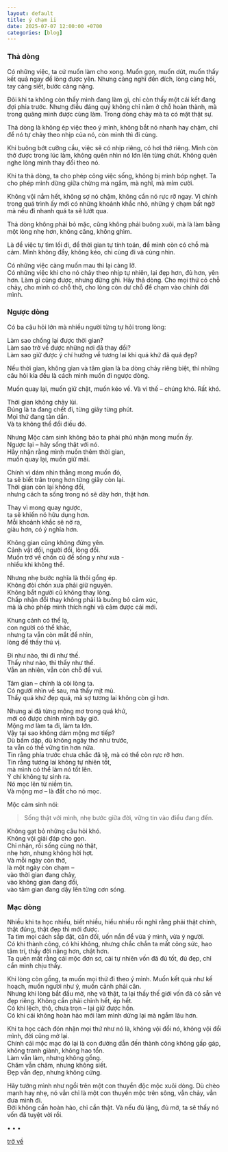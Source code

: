 ```yaml
---
layout: default
title: ý chạm ii
date: 2025-07-07 12:00:00 +0700
categories: [blog]
---
```


### Thả dòng

Có những việc, ta cứ muốn làm cho xong. Muốn gọn, muốn dứt, muốn thấy kết quả ngay để lòng được yên. Nhưng càng nghĩ đến đích, lòng càng hối, tay càng siết, bước càng nặng.  

Đôi khi ta không còn thấy mình đang làm gì, chỉ còn thấy một cái kết đang đợi phía trước. Nhưng điều đáng quý không chỉ nằm ở chỗ hoàn thành, mà trong quãng mình được cùng làm. Trong dòng chảy mà ta có mặt thật sự.

Thả dòng là không ép việc theo ý mình, không bắt nó nhanh hay chậm, chỉ để nó tự chảy theo nhịp của nó, còn mình thì đi cùng.  

Khi buông bớt cưỡng cầu, việc sẽ có nhịp riêng, có hơi thở riêng. Mình còn thở được trong lúc làm, không quên nhìn nó lớn lên từng chút. Không quên nghe lòng mình thay đổi theo nó.

Khi ta thả dòng, ta cho phép công việc sống, không bị mình bóp nghẹt. Ta cho phép mình dừng giữa chừng mà ngắm, mà nghĩ, mà mỉm cười.  

Không vội nắm hết, không sợ nó chậm, không cần nó rực rỡ ngay. Vì chính trong quá trình ấy mới có những khoảnh khắc nhỏ, những ý chạm bất ngờ mà nếu đi nhanh quá ta sẽ lướt qua.

Thả dòng không phải bỏ mặc, cũng không phải buông xuôi, mà là làm bằng một lòng nhẹ hơn, không căng, không ghìm.  

Là để việc tự tìm lối đi, để thời gian tự tính toán, để mình còn có chỗ mà cảm. Mình không đẩy, không kéo, chỉ cùng đi và cùng nhìn.

Có những việc càng muốn mau thì lại càng lỡ.  
Có những việc khi cho nó chảy theo nhịp tự nhiên, lại đẹp hơn, đủ hơn, yên hơn. Làm gì cũng được, nhưng đừng ghì. Hãy thả dòng. Cho mọi thứ có chỗ chảy, cho mình có chỗ thở, cho lòng còn dư chỗ để chạm vào chính đời mình.

### Ngược dòng

Có ba câu hỏi lớn mà nhiều người từng tự hỏi trong lòng:

Làm sao chống lại được thời gian?  
Làm sao trở về được những nơi đã thay đổi?  
Làm sao giữ được ý chí hướng về tương lai khi quá khứ đã quá đẹp?  

Nếu thời gian, không gian và tâm gian là ba dòng chảy riêng biệt, thì những câu hỏi kia đều là cách mình muốn đi ngược dòng.  

Muốn quay lại, muốn giữ chặt, muốn kéo về.
Và vì thế – chúng khó. Rất khó.


Thời gian không chảy lùi.  
Đúng là ta đang chết đi, từng giây từng phút.  
Mọi thứ đang tàn dần.  
Và ta không thể đổi điều đó.  

Nhưng Mộc cảm sinh không bảo ta phải phủ nhận mong muốn ấy.  
Ngược lại – hãy sống thật với nó.  
Hãy nhận rằng mình muốn thêm thời gian,  
muốn quay lại, muốn giữ mãi.  

Chính vì dám nhìn thẳng mong muốn đó,  
ta sẽ biết trân trọng hơn từng giây còn lại.  
Thời gian còn lại không đổi,  
nhưng cách ta sống trong nó sẽ dày hơn, thật hơn.  

Thay vì mong quay ngược,  
ta sẽ khiến nó hữu dụng hơn.  
Mỗi khoảnh khắc sẽ nở ra,  
giàu hơn, có ý nghĩa hơn.  


Không gian cũng không đứng yên.  
Cảnh vật đổi, người đổi, lòng đổi.  
Muốn trở về chốn cũ để sống y như xưa -  
nhiều khi không thể.  

Nhưng nhẹ bước nghĩa là thôi gồng ép.  
Không đòi chốn xưa phải giữ nguyên.  
Không bắt người cũ không thay lòng.  
Chấp nhận đổi thay không phải là buông bỏ cảm xúc,  
mà là cho phép mình thích nghi và cảm được cái mới.  

Khung cảnh có thể lạ,  
con người có thể khác,  
nhưng ta vẫn còn mắt để nhìn,  
lòng để thấy thú vị.  

Đi như nào, thì đi như thế.  
Thấy như nào, thì thấy như thế.  
Vẫn an nhiên, vẫn còn chỗ để vui.  

Tâm gian – chính là cõi lòng ta.  
Có người nhìn về sau, mà thấy mịt mù.  
Thấy quá khứ đẹp quá, mà sợ tương lai không còn gì hơn.  

Nhưng ai đã từng mộng mơ trong quá khứ,  
mới có được chính mình bây giờ.  
Mộng mơ làm ta đi, làm ta lớn.  
Vậy tại sao không dám mộng mơ tiếp?  
Dù bầm dập, dù không ngây thơ như trước,  
ta vẫn có thể vững tin hơn nữa.    
Tin rằng phía trước chưa chắc đã tệ,
mà có thể còn rực rỡ hơn.  
Tin rằng tương lai không tự nhiên tốt,  
mà mình có thể làm nó tốt lên.  
Ý chí không tự sinh ra.  
Nó mọc lên từ niềm tin.  
Và mộng mơ – là đất cho nó mọc.  

Mộc cảm sinh nói:

> Sống thật với mình,
> nhẹ bước giữa đời,
> vững tin vào điều đang đến.

Không gạt bỏ những câu hỏi khó.  
Không vội giải đáp cho gọn.  
Chỉ nhận, rồi sống cùng nó thật,  
nhẹ hơn, nhưng không hời hợt.  
Và mỗi ngày còn thở,  
là một ngày còn chạm –  
vào thời gian đang chảy,  
vào không gian đang đổi,  
vào tâm gian đang dậy lên từng cơn sóng.

### Mạc dòng

Nhiều khi ta học nhiều, biết nhiều, hiểu nhiều rồi nghĩ rằng phải thật chỉnh, thật đúng, thật đẹp thì mới được.  
Ta tìm mọi cách sắp đặt, cân đối, uốn nắn để vừa ý mình, vừa ý người.  
Có khi thành công, có khi không, nhưng chắc chắn ta mất công sức, hao tâm trí, thấy đời nặng hơn, chật hơn.  
Ta quên mất rằng cái mộc đơn sơ, cái tự nhiên vốn đã đủ tốt, đủ đẹp, chỉ cần mình chịu thấy.

Khi lòng còn gồng, ta muốn mọi thứ đi theo ý mình. Muốn kết quả như kế hoạch, muốn người như ý, muốn cảnh phải cân.  
Nhưng khi lòng bắt đầu mở, nhẹ và thật, ta lại thấy thế giới vốn đã có sẵn vẻ đẹp riêng. Không cần phải chỉnh hết, ép hết.  
Có khi lệch, thô, chưa trọn – lại giữ được hồn.  
Có khi cái không hoàn hảo mới làm mình dừng lại mà ngắm lâu hơn.

Khi ta học cách đón nhận mọi thứ như nó là, không vội đổi nó, không vội đổi mình, đời cũng mở lại.  
Chính cái mộc mạc đó lại là con đường dẫn đến thành công không gấp gáp, không tranh giành, không hao tổn.  
Làm vẫn làm, nhưng không gồng.  
Chăm vẫn chăm, nhưng không siết.  
Đẹp vẫn đẹp, nhưng không cứng.

Hãy tưởng mình như ngồi trên một con thuyền độc mộc xuôi dòng. Dù chèo mạnh hay nhẹ, nó vẫn chỉ là một con thuyền mộc trên sông, vẫn chảy, vẫn đưa mình đi.  
Đời không cần hoàn hảo, chỉ cần thật. Và nếu đủ lặng, đủ mở, ta sẽ thấy nó vốn đã tuyệt vời rồi.

• • •

[trở về](/)